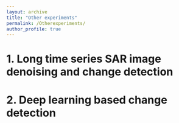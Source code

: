 ```yaml
---
layout: archive
title: "Other experiments"
permalink: /Otherexperiments/
author_profile: true
---
```


# 1. Long time series SAR image denoising and change detection


# 2. Deep learning based change detection
